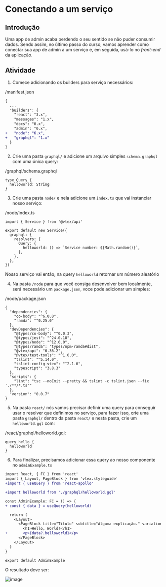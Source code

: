 # Conectando a um serviço

## Introdução

Uma app de admin acaba perdendo o seu sentido se não puder consumir dados. Sendo assim, no último passo do curso, vamos aprender como conectar sua app de admin a um serviço e, em seguida, usá-lo no *front-end* da aplicação.

## Atividade

1. Comece adicionando os builders para serviço necessários: 

/manifest.json
```diff
{
  ...
  "builders": {
    "react": "3.x",
    "messages": "1.x",
    "docs": "0.x",
    "admin": "0.x",
+   "node": "6.x",
+   "graphql": "1.x"
  }
}

```

2. Crie uma pasta `graphql/` e adicione um arquivo simples `schema.graphql` com uma única query: 

/graphql/schema.graphql
```
type Query {
  helloworld: String 
}
```

3. Crie uma pasta `node/` e nela adicione um `index.ts` que vai instanciar nosso serviço: 

/node/index.ts
```
import { Service } from '@vtex/api'

export default new Service({
  graphql: {
    resolvers: {
      Query: {
        helloworld: () => `Service number: ${Math.random()}`,
      },
    },
  },
})
```

Nosso serviço vai então, na query `helloworld` retornar um número aleatório

4. Na pasta `/node` para que você consiga desenvolver bem localmente, será necessário um `package.json`, voce pode adicionar um simples: 

/node/package.json
```
{
  "dependencies": {
    "co-body": "^6.0.0",
    "ramda": "^0.25.0"
  },
  "devDependencies": {
    "@types/co-body": "^0.0.3",
    "@types/jest": "^24.0.18",
    "@types/node": "^12.0.0",
    "@types/ramda": "types/npm-ramda#dist",
    "@vtex/api": "6.36.2",
    "@vtex/test-tools": "^1.0.0",
    "tslint": "^5.14.0",
    "tslint-config-vtex": "^2.1.0",
    "typescript": "3.8.3"
  },
  "scripts": {
    "lint": "tsc --noEmit --pretty && tslint -c tslint.json --fix './**/*.ts'"
  },
  "version": "0.0.7"
}

```

5. Na pasta `react/` nós vamos precisar definir uma query para conseguir usar o resolver que definimos no serviço, para fazer isso, crie uma pasta `graphql/` dentro da pasta `react/` e nesta pasta, crie um `helloworld.gql` com: 

/react/graphql/helloworld.gql: 
```
query hello {
  helloworld
}
```

6. Para finalizar, precisamos adicionar essa query ao nosso componente no `adminExample.ts`

```diff
import React, { FC } from 'react'
import { Layout, PageBlock } from 'vtex.styleguide'
+import { useQuery } from 'react-apollo'

+import helloworld from './graphql/helloworld.gql'

const AdminExample: FC = () => {
+ const { data } = useQuery(helloworld)

  return (
    <Layout>
      <PageBlock title="Titulo" subtitle="Alguma explicação." variation="full">
        <h1>Hello, World!</h1>
+       <p>{data?.helloworld}</p>
      </PageBlock>
    </Layout>
  )
}

export default AdminExample
```

O resultado deve ser: 

![image](https://user-images.githubusercontent.com/18701182/92937440-b79f7400-f421-11ea-9e92-a24ef710e83e.png)
